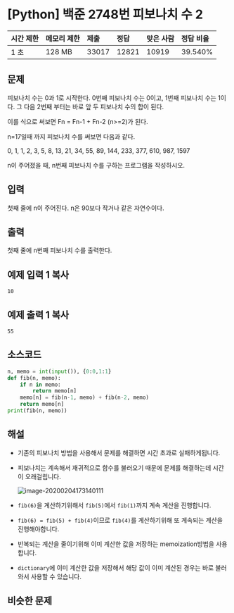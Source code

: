 # [Python] 백준 2748번 피보나치 수 2 

| 시간 제한 | 메모리 제한 | 제출  | 정답  | 맞은 사람 | 정답 비율 |
| :-------- | :---------- | :---- | :---- | :-------- | :-------- |
| 1 초      | 128 MB      | 33017 | 12821 | 10919     | 39.540%   |

## 문제

피보나치 수는 0과 1로 시작한다. 0번째 피보나치 수는 0이고, 1번째 피보나치 수는 1이다. 그 다음 2번째 부터는 바로 앞 두 피보나치 수의 합이 된다.

이를 식으로 써보면 Fn = Fn-1 + Fn-2 (n>=2)가 된다.

n=17일때 까지 피보나치 수를 써보면 다음과 같다.

0, 1, 1, 2, 3, 5, 8, 13, 21, 34, 55, 89, 144, 233, 377, 610, 987, 1597

n이 주어졌을 때, n번째 피보나치 수를 구하는 프로그램을 작성하시오.

## 입력

첫째 줄에 n이 주어진다. n은 90보다 작거나 같은 자연수이다.

## 출력

첫째 줄에 n번째 피보나치 수를 출력한다.

## 예제 입력 1 복사

```
10
```

## 예제 출력 1 복사

```
55
```

## 소스코드

```python
n, memo = int(input()), {0:0,1:1}
def fib(n, memo):
    if n in memo:
        return memo[n]
    memo[n] = fib(n-1, memo) + fib(n-2, memo)
    return memo[n]
print(fib(n, memo))
```

## 해설

* 기존의 피보나치 방법을 사용해서 문제를 해결하면 시간 초과로 실패하게됩니다. 

* 피보나치는 계속해서 재귀적으로 함수를 불러오기 때문에 문제를 해결하는데 시간이 오래걸립니다.

  ![image-20200204173140111](C:\Users\Administrator\Desktop\TIL\Project\bike-sharing-demand\image\image-20200204173140111.png)

* `fib(6)`을 계산하기위해서 `fib(5)`에서 `fib(1)`까지 계속 계산을 진행합니다.
* `fib(6) = fib(5) + fib(4)`이므로 `fib(4)`를 계산하기위해 또 계속되는 계산을 진행해야합니다.
* 반복되는 계산을 줄이기위해 이미 계산한 값을 저장하는 memoization방법을 사용합니다.
* `dictionary`에 이미 계산한 값을 저장해서 해당 값이 이미 계산된 경우는 바로 불러와서 사용할 수 있습니다.



## 비슷한 문제

## 

